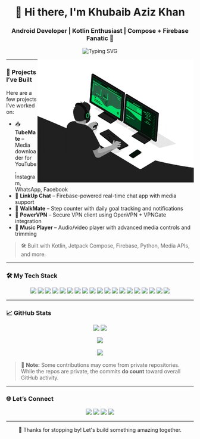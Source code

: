 <!-- Profile Header -->
<h1 align="center">👋 Hi there, I'm Khubaib Aziz Khan</h1>
<h3 align="center">Android Developer | Kotlin Enthusiast | Compose + Firebase Fanatic 🚀</h3>

<p align="center">
  <img src="https://readme-typing-svg.demolab.com?font=Fira+Code&size=22&pause=1000&color=00F58A&center=true&width=450&lines=Crafting+beautiful+Android+apps;Kotlin+%2B+Compose+FTW;Backend+with+Python+%2B+Firebase!" alt="Typing SVG" />
</p>

<img align="right" src="https://github.com/khubaibbaloch/khubaibbaloch/blob/main/developer.gif" alt="Coder GIF" width="420" height="330">

---

### 💼 Projects I’ve Built

Here are a few projects I’ve worked on:

- 📥 **TubeMate** – Media downloader for YouTube, Instagram, WhatsApp, Facebook  
- 💬 **LinkUp Chat** – Firebase-powered real-time chat app with media support  
- 🏃 **WalkMate** – Step counter with daily goal tracking and notifications  
- 🔐 **PowerVPN** – Secure VPN client using OpenVPN + VPNGate integration  
- 🎵 **Music Player** – Audio/video player with advanced media controls and trimming

> 🛠 Built with Kotlin, Jetpack Compose, Firebase, Python, Media APIs, and more.

---

### 🛠 My Tech Stack

<p align="center">
  <!-- Android Core -->
  <img src="https://img.shields.io/badge/Kotlin-7F52FF?style=for-the-badge&logo=kotlin&logoColor=white"/>
  <img src="https://img.shields.io/badge/Jetpack%20Compose-34A853?style=for-the-badge&logo=android&logoColor=white"/>
  <img src="https://img.shields.io/badge/XML%20Layouts-3B5998?style=for-the-badge&logo=android&logoColor=white"/>

  <!-- Architecture & Storage -->
  <img src="https://img.shields.io/badge/MVVM-00695C?style=for-the-badge&logo=architecture&logoColor=white"/>
  <img src="https://img.shields.io/badge/Hilt-D32F2F?style=for-the-badge&logo=dagger&logoColor=white"/>
  <img src="https://img.shields.io/badge/Room-1976D2?style=for-the-badge&logo=sqlite&logoColor=white"/>
  <img src="https://img.shields.io/badge/DataStore-616161?style=for-the-badge&logo=android&logoColor=white"/>

  <!-- Async & Networking -->
  <img src="https://img.shields.io/badge/Coroutines-009688?style=for-the-badge&logo=kotlin&logoColor=white"/>
  <img src="https://img.shields.io/badge/Flow-StateFlow-00796B?style=for-the-badge&logo=kotlin&logoColor=white"/>
  <img src="https://img.shields.io/badge/Firebase-FFCA28?style=for-the-badge&logo=firebase&logoColor=black"/>
  <img src="https://img.shields.io/badge/Ktor-000000?style=for-the-badge&logo=ktor&logoColor=white"/>

  <!-- Web & Design -->
  <img src="https://img.shields.io/badge/HTML5-E44D26?style=for-the-badge&logo=html5&logoColor=white"/>
  <img src="https://img.shields.io/badge/CSS3-264de4?style=for-the-badge&logo=css3&logoColor=white"/>
  <img src="https://img.shields.io/badge/JavaScript-F0DB4F?style=for-the-badge&logo=javascript&logoColor=black"/>

  <!-- Tools -->
  <img src="https://img.shields.io/badge/Git-F05032?style=for-the-badge&logo=git&logoColor=white"/>
  <img src="https://img.shields.io/badge/GitHub-181717?style=for-the-badge&logo=github&logoColor=white"/>
  <img src="https://img.shields.io/badge/MySQL-000?style=for-the-badge&logo=mysql&logoColor=white"/>
  <img src="https://img.shields.io/badge/Python-3776AB?style=for-the-badge&logo=python&logoColor=white"/>
  <img src="https://img.shields.io/badge/Kivy-000000?style=for-the-badge&logo=Kivy&logoColor=white"/>
</p>

---

### 📈 GitHub Stats

<p align="center">
  <img src="https://github-readme-stats.vercel.app/api?username=khubaibbaloch&show_icons=true&include_all_commits=true&count_private=true&theme=tokyonight" width="47%" />
  <img src="https://github-readme-streak-stats.herokuapp.com/?user=khubaibbaloch&theme=tokyonight" width="47%" />
</p>

<p align="center">
  <img src="https://github-readme-stats.vercel.app/api/top-langs/?username=khubaibbaloch&layout=compact&theme=tokyonight&langs_count=6" width="47%" />
</p>

<p align="center">
  <img src="https://github-profile-summary-cards.vercel.app/api/cards/profile-details?username=khubaibbaloch&theme=tokyonight" />
</p>

> 📝 **Note:** Some contributions may come from private repositories. While the repos are private, the commits **do count** toward overall GitHub activity.


---

### 🌐 Let’s Connect

<p align="center">
  <a href="https://github.com/khubaibbaloch"><img src="https://img.shields.io/badge/GitHub-181717?style=for-the-badge&logo=github&logoColor=white"/></a>
  <a href="https://linkedin.com/in/khubaib-aziz-khan-42b39421a/"><img src="https://img.shields.io/badge/LinkedIn-0077B5?style=for-the-badge&logo=linkedin&logoColor=white"/></a>
  <a href="mailto:balochkhubaib008@gmail.com"><img src="https://img.shields.io/badge/Gmail-EA4335?style=for-the-badge&logo=gmail&logoColor=white"/></a>
  <a href="https://khubaibbaloch.github.io/Khubaib-Portfolio/"><img src="https://img.shields.io/badge/Portfolio-00C853?style=for-the-badge&logo=vercel&logoColor=white"/></a>
</p>

---

<p align="center">
  🙌 Thanks for stopping by! Let's build something amazing together.
</p>
